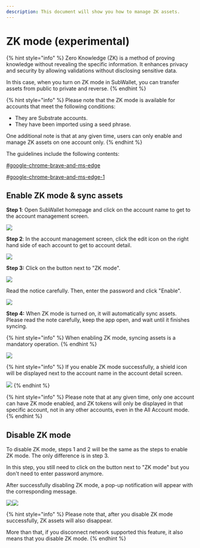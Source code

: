 ```yaml
---
description: This document will show you how to manage ZK assets.
---
```


# ZK mode (experimental)

{% hint style="info" %}
Zero Knowledge (ZK) is a method of proving knowledge without revealing the specific information. It enhances privacy and security by allowing validations without disclosing sensitive data.&#x20;

In this case, when you turn on ZK mode in SubWallet, you can transfer assets from public to private and reverse.
{% endhint %}

{% hint style="info" %}
Please note that the ZK mode is available for accounts that meet the following conditions:

* They are Substrate accounts.
* They have been imported using a seed phrase.

One additional note is that at any given time, users can only enable and manage ZK assets on one account only.
{% endhint %}

The guidelines include the following contents:

[#google-chrome-brave-and-ms-edge](zk-mode-experimental.md#google-chrome-brave-and-ms-edge "mention")

[#google-chrome-brave-and-ms-edge-1](zk-mode-experimental.md#google-chrome-brave-and-ms-edge-1 "mention")

## Enable ZK mode & sync assets <a href="#google-chrome-brave-and-ms-edge" id="google-chrome-brave-and-ms-edge"></a>

**Step 1**: Open SubWallet homepage and click on the account name to get to the account management screen.

![](<../.gitbook/assets/image (764).png>)

**Step 2**: In the account management screen, click the edit icon on the right hand side of each account to get to account detail.

![](<../.gitbook/assets/image (766).png>)

**Step 3:** Click on the button next to "ZK mode".

![](<../.gitbook/assets/image (767).png>)

Read the notice carefully. Then, enter the password and click "Enable".

![](<../.gitbook/assets/image (768).png>)

**Step 4:** When ZK mode is turned on, it will automatically sync assets. Please read the note carefully, keep the app open, and wait until it finishes syncing.

{% hint style="info" %}
When enabling ZK mode, syncing assets is a mandatory operation.
{% endhint %}

![](<../.gitbook/assets/image (1583).png>)

{% hint style="info" %}
If you enable ZK mode successfully, a shield icon will be displayed next to the account name in the account detail screen.

![](<../.gitbook/assets/image (770).png>)
{% endhint %}

{% hint style="info" %}
Please note that at any given time, only one account can have ZK mode enabled, and ZK tokens will only be displayed in that specific account, not in any other accounts, even in the All Account mode.
{% endhint %}

## Disable ZK mode <a href="#google-chrome-brave-and-ms-edge" id="google-chrome-brave-and-ms-edge"></a>

To disable ZK mode, steps 1 and 2 will be the same as the steps to enable ZK mode. The only difference is in step 3.

In this step, you still need to click on the button next to "ZK mode" but you don't need to enter password anymore.&#x20;

After successfully disabling ZK mode, a pop-up notification will appear with the corresponding message.

![](<../.gitbook/assets/image (771).png>)![](<../.gitbook/assets/image (772).png>)

{% hint style="info" %}
Please note that, after you disable ZK mode successfully, ZK assets will also disappear.

More than that, if you disconnect network supported this feature, it also means that you disable ZK mode.
{% endhint %}
